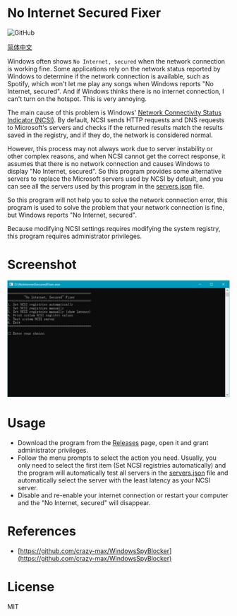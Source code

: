# No Internet Secured Fixer

![GitHub](https://img.shields.io/github/license/lgiki/no-internet-secured-fixer?style=flat-square)

[简体中文](README.zh_CN.md)

Windows often shows `No Internet, secured` when the network connection is working fine. Some applications rely on the network status reported by Windows to determine if the network connection is available, such as Spotify, which won't let me play any songs when Windows reports "No Internet, secured". And if Windows thinks there is no internet connection, I can't turn on the hotspot. This is very annoying.

The main cause of this problem is Windows' [Network Connectivity Status Indicator (NCSI)](https://docs.microsoft.com/en-us/troubleshoot/windows-client/networking/internet-explorer-edge-open-connect-corporate-public-network). By default, NCSI sends HTTP requests and DNS requests to Microsoft's servers and checks if the returned results match the results saved in the registry, and if they do, the network is considered normal. 

However, this process may not always work due to server instability or other complex reasons, and when NCSI cannot get the correct response, it assumes that there is no network connection and causes Windows to display "No Internet, secured". So this program provides some alternative servers to replace the Microsoft servers used by NCSI by default, and you can see all the servers used by this program in the [servers.json](servers.json) file.

So this program will not help you to solve the network connection error, this program is used to solve the problem that your network connection is fine, but Windows reports "No Internet, secured".

Because modifying NCSI settings requires modifying the system registry, this program requires administrator privileges.

#  Screenshot

![](screenshot.png)

# Usage

- Download the program from the [Releases](https://github.com/LGiki/no-internet-secured-fixer/releases) page, open it and grant administrator privileges.
- Follow the menu prompts to select the action you need. Usually, you only need to select the first item (Set NCSI registries automatically) and the program will automatically test all servers in the [servers.json](servers.json) file and automatically select the server with the least latency as your NCSI server.
- Disable and re-enable your internet connection or restart your computer and the "No Internet, secured" will disappear.

# References

- [https://github.com/crazy-max/WindowsSpyBlocker](https://github.com/crazy-max/WindowsSpyBlocker)

# License

MIT
